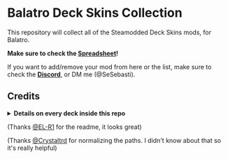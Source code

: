 # Balatro Deck Skins Collection

This repository will collect all of the Steamodded Deck Skins mods, for Balatro.

**Make sure to check the [Spreadsheet](https://docs.google.com/spreadsheets/d/1ltZwvOqJKhV28srCKpwzDgxlNhimSD_RvO68czORvAE/edit?gid=538241148#gid=538241148)!**

If you want to add/remove your mod from here or the list, make sure to check the **[Discord](https://discord.com/channels/1116389027176787968/1355426938637779088)**, or DM me (@SeSebasti).


## Credits
<details>
<summary><b>Details on every deck inside this repo</b></summary>
  
- ![Balatro Pokemon.gif](Previews/45%20-%20BltrPkmn.gif) 
  - [Balatro Pokémon]
  - Art: SnappyC 
  - Code: @SeSebasti
- ![Cookie Poker Karkat.gif](Previews/32%20-%20CKPK%20Karkat.gif) 
  - [Cookie Poker](https://balatromods.miraheze.org/wiki/Cookie_Poker)
  - Art: KallMeKarmak 
  - Code: @SeSebasti
- ![Deltarune Vio Hector.gif](Previews/10%20-%20DT%20Vio%20Hector.gif) 
  - [Deltarune Face Cards](https://balatromods.miraheze.org/wiki/Deltarune_Face_Cards)
  - Art: _VioMarks_, Hectordudeman 
  - Code: CubeGuy
- ![ElRichModC.gif](Previews/59%20-%20ElRichModC.gif)
  - [ElRichBalatro]
  - Art and Code from the ElRichMC community.
- ![ENA vluuy Bran.gif](Previews/12%20-%20ENA%20vluuy%20Bran.gif) 
  - [Friends of Jimbo: ENA](https://balatromods.miraheze.org/wiki/Friends_Of_Jimbo_ENA)
  - Art: vluuy, Bran 
  - Code: Bran
- ![Cookie Poker Karkat.gif](Previews/32%20-%20CKPK%20Karkat.gif) 
  - [Balatro Pokémon]
  - Art: KallMeKarmak 
  - Code: @SeSebasti
- ![Lavvo1.gif](Previews/39%20-%20Lavvo1.gif)
  - [Friends Of Lavvo 1](https://balatromods.miraheze.org/wiki/Friends_Of_Lavvo_1)
  - Art: Lavender9999 
  - Code: Lavender9999 
- ![Lavoo2.gif](Previews/40%20-%20Lavoo2.gif)
  - [Friends Of Lavvo 2](https://balatromods.miraheze.org/wiki/Friends_Of_Lavvo_2)
  - Art: Lavender9999 
  - Code: Lavender9999 
- ![FoN.gif](Previews/56%20-%20FoN.gif)
  - [Friends of [null]](https://balatromods.miraheze.org/wiki/Friends_Of_Lavvo_1)
  - Art: #Guigui
  - Code: #Guigui
- ![GreenLinzerd.gif](Previews/58%20-%20GreenLinzerd.gif)
  - [GreenLinzerd's Deck Skin](https://balatromods.miraheze.org/wiki/GreenLinzerd%27s_Deck_Skin)
  - Art: GreenLinzerd 
  - Code: Lavender9999
- ![GGS flwr.gif](Previews/15%20-%20GGS%20flwr.gif)
  - [Guilty Gear: Strive Face Card Skins](https://balatromods.miraheze.org/wiki/Friends_Of_Lavvo_1)
  - Art: flwr_venus 
  - Code: flwr_venus 
- ![HK-1 neverhiccups.gif](Previews/19%20-%20HK-1%20neverhiccups.gif)
  - [Hollow Knight Deck 1](https://balatromods.miraheze.org/wiki/Hollow_Knight_Deck_%28NEVER_Hiccups%29)
  - Art: neverhiccups 
  - Code: Zamos
- ![HK-2 neverhiccups.gif](Previews/20%20-%20HK-2%20neverhiccups.gif)
  - [Hollow Knight Deck 1](https://balatromods.miraheze.org/wiki/Hollow_Knight_Deck_%28NEVER_Hiccups%29)
  - Art: neverhiccups 
  - Code: Zamos 
- ![Inkticious.gif](Previews/31%20-%20Inkticious.gif)
  - [Inkticious' Card Pack](https://balatromods.miraheze.org/wiki/Friends_Of_Lavvo_2)
  - Art: Inkticious 
  - Code: Inkticious 
- ![Inscryption neverhiccups.gif](Previews/18%20-%20Inscryption%20neverhiccups.gif)
  - [Inscryption Deck](https://balatromods.miraheze.org/wiki/Inscryption_Deck)
  - Art: neverhiccups 
  - Code: Zamos 
- ![KP Shinku.gif](Previews/35%20-%20KP%20Shinku.gif)
  - [Kopi Puesto Face Cards](https://balatromods.miraheze.org/wiki/Kopi_Puesto_Face_Cards)
  - Art: Shinku 
  - Code: Shinku, SeSebasti 
- ![LC Sonicite.gif](Previews/23%20-%20LC%20Sonicite.gif)
  - [Lethal Company Face Cards](https://balatromods.miraheze.org/wiki/Lethal_Company_Face_Cards)
  - Art: Sonicite 
  - Code: Sonicite, SeSebasti 
- ![HC Kenny.gif](Previews/16%20-%20HC%20Kenny.gif)
  - [Low-Light Cigarette Pack]
  - Art: Kenny Stone 
  - Code: Melody, SeSebasti
- ![MRD Kiwott.gif](Previews/08%20-%20MRD%20Kiwott.gif)
  - [Mad Rat Dead Pack](https://balatromods.miraheze.org/wiki/Mad_Rat_Dead_Pack)
  - Art: Kiwott 
  - Code: Kiwott 
- ![Okami neverhiccups.gif](Previews/17%20-%20Okami%20neverhiccups.gif)
  - [Okami Style Deck](https://balatromods.miraheze.org/wiki/Okami_Deck)
  - Art: neverhiccups 
  - Code: Zamos 
- ![SCD rynagon.gif](Previews/37%20-%20SCD%20rynagon.gif)
  - [Sonic CD Deck](https://balatromods.miraheze.org/wiki/Sonic_CD_Deck)
  - Art: rynagon 
  - Code: NyxForKicks 
- ![Stupid Suits.gif](Previews/25%20-%20(Peak)%20Stupid%20Suits.gif)
  - [Stupid Suits](https://balatromods.miraheze.org/wiki/Stupid_Suits)
  - Art: amazindood._. 
  - Code: amazindood._., SeSebasti 
- ![TDD rynagon.gif](Previews/36%20-%20TDD%20rynagon.gif)
  - [Team Dark Deck](https://balatromods.miraheze.org/wiki/Team_Dark_Deck)
  - Art: rynagon 
  - Code: NyxForKicks 
- ![VTuber.gif](Previews/44%20-%20VTuber.gif)
  - [VTuber Deck](https://balatromods.miraheze.org/wiki/Inscryption_Deck)
  - Art: Oceonax 
  - Code: SeSebasti 
- ![Vocaloid GreenRupee.gif](Previews/24%20-%20Vocaloid%20GreenRupee.gif)
  - [Vocaloid Card Set](https://balatromods.miraheze.org/wiki/Vocaloid_Cards)
  - Art: Shinku 
  - Code: Shinku, SeSebasti 
- ![06 - BTR turpix.gif](Previews/06%20-%20BTR%20turpix.gif)
  - [Bocchi The Rock! Deck Skin](https://balatromods.miraheze.org/wiki/Bocchi_the_Deck)
  - Art: turpix
  - Code: turpix
- ![07 - CAH DeV.gif](Previews/07%20-%20CAH%20DeV.gif)
  - [Cards Against Humanity](https://balatromods.miraheze.org/wiki/Cards_Against_Humanity)
  - Art: DeV
  - Code: DeV
- ![deadsectro.gif](Previews/11%20-%20deadsectro.gif)
  - [deadsectro](https://balatromods.miraheze.org/wiki/Deadsectro)
  - Art: DeV
  - Code: DeV
- ![EVA turpix.gif](Previews/38%20-%20EVA%20turpix.gif)
  - [Evangelion Deck Skin](https://balatromods.miraheze.org/wiki/Evangelion_Deck_Skin)
  - Art: turpix
  - Code: turpix
  - [Commisioned by "The 14th Doctor"]
- ![LS turpix.gif](Previews/05%20-%20LS%20turpix.gif)
  - [Lucky Star Deck Skin](https://balatromods.miraheze.org/wiki/Lucky_Star_Deck)
  - Art: turpix
  - Code: turpix
- ![Twilight Princess Cards.gif](Previews/63%20-%20Twilight%20Princess%20Cards.gif)
  - [Twilight Princess Cards](https://balatromods.miraheze.org/wiki/Twilight_Princess_Cards)
  - Art: ThreePottPie
  - Code: ThreePottPie
- ![Star Fox Deck.gif](Previews/64%20-%20Star%20Fox%20Deck.gif)
  - [Star Fox Deck](https://balatromods.miraheze.org/wiki/Star_Fox_Deck)
  - Art: rynagon
  - Code: NyxForKicks
- ![Regular Show.gif](Previews/66%20-%20Regular%20Show.gif)
  - [Regular Show Deck](https://balatromods.miraheze.org/wiki/Regular_Show_Deck)
  - Art: rynagon
  - Code: NyxForKicks
- ![Signalis.gif](Previews/65%20-%20Signalis.gif)
  - [Signalis Deck](https://balatromods.miraheze.org/wiki/Signalis_Deck)
  - Art: rynagon
  - Code: NyxForKicks
- The Modpack has compatibility with [ModProfiles](https://github.com/WaffleDevs/ModProfiles), made by [WaffleDevs](https://github.com/WaffleDevs). It's really useful.
- [Steamodded](https://github.com/Steamodded/smods) is a constantly-updated mod loader for Balatro, created by [@Steamopollys](https://github.com/Steamopollys). [Lovely](https://github.com/ethangreen-dev/lovely-injector) was created by [@ethangreen-dev](https://github.com/ethangreen-dev). Them, along with all of the contributors, made all of this possible.
</details>

(Thanks [@EL-R1](https://github.com/EL-R1) for the readme, it looks great)

(Thanks [@Crystaltrd](https://github.com/Crystaltrd) for normalizing the paths. I didn't know about that so it's really helpful)
